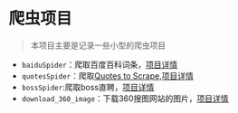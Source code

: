 # 爬虫项目

> 本项目主要是记录一些小型的爬虫项目

- `baiduSpider`：爬取百度百科词条，[项目详情](https://github.com/xieys/webSpider/tree/master/baiduSpider)
- `quotesSpider`：爬取[Quotes to Scrape](http://quotes.toscrape.com/),[项目详情](https://github.com/xieys/webSpider/tree/master/quotesSpider)
- `bossSpider`:爬取boss直聘，[项目详情](https://github.com/xieys/webSpider/tree/master/bossSpider)
- `download_360_image`：下载360搜图网站的图片，[项目详情](https://github.com/xieys/webSpider/tree/master/download_360_image)

